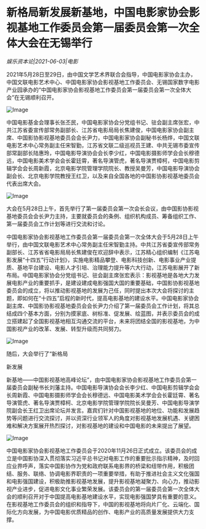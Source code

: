 # 新格局新发展新基地，中国电影家协会影视基地工作委员会第一届委员会第一次全体大会在无锡举行

*娱乐资本论|2021-06-03|电影*

2021年5月28日至29日，由中国文学艺术界联合会指导，中国电影家协会主办，中国文联电影艺术中心、中国电影家协会影视基地工作委员会、无锡国家数字电影产业园承办的“中国电影家协会影视基地工作委员会第一届委员会第一次全体大会”在无锡顺利召开。

![Image](https://p6.toutiaoimg.com/img/pgc-image/1dfb7be726fc4d9fbba46ee1c43a0a38~tplv-tt-shrink:640:0.image)

中国电影基金会理事长张丕民，中国电影家协会分党组书记、驻会副主席张宏，中共江苏省委宣传部常务副部长、江苏省电影局局长焦建俊，中国电影家协会副主席、中国影协影视基地委员会会长尹力，中国电影家协会副秘书长杨烨，中国文联电影艺术中心常务副主任宋智勤，江苏省文联二级巡视员王建、中共无锡市委宣传部常副部长陆惠玲，中国电影导演协会会长李少红，中国电影摄影师学会会长穆德远，中国电影美术学会会长霍廷霄，著名导演管虎，著名导演贾樟柯，中国电影剪辑学会会长周新霞，北京电影学院管理学院院长、教授吴曼芳，中国电影导演协会副会长、北京电影学院教授王红卫，以及来自全国各地的中国影协影视基地委员会代表出席大会。

![Image](http://static.ylzbl.com/uploads/ueditor/php/upload/image/20210603/1622717047287758.jpeg)

大会在5月28日上午，首先举行了第一届委员会第一次会长会议，由中国影协影视基地委员会会长尹力主持，主要就委员会的条例、组织机构成员、筹备组织工作、第一届委员会工作计划等进行交流和讨论。

中国电影家协会影视基地工作委员会第一届委员会第一次全体大会于5月28日上午举行，由中国文联电影艺术中心常务副主任宋智勤主持。中共江苏省委宣传部常务副部长、江苏省省电影局局长焦建俊在欢迎辞中表示，江苏精心组织编制《江苏电影发展“十四五”行动计划》，实施电影精品攀登、电影科技创新、电影事业产业提质、基地平台建设、电影人才引培、治理能力提升等六大行动，江苏电影展开了新布局。中国电影家协会分党组书记、驻会副主席张宏表示：影视基地是各地大力发展电影产业的重要抓手，是建设建成电影强国大国的重要基础，中国影协影视基地委员会的成立，将以推动影视基地的发展为己任，同时提出本次大会将探讨的主题，即如何在“十四五”启程的新时代，提高电影基地的建设水平。中国电影家协会副主席、中国影协影视基地委员会会长尹力介绍了第一届委员会工作计划，将其总结成四个基本方面，分别为摸家底、树标准、促发展、绘蓝图，并表示委员会的成立搭建起了全国影视基地相互沟通交流的平台，未来将团结全国的影视基地，为中国影视产业的改革、发展、转型升级而共同努力。

![Image](https://p6.toutiaoimg.com/img/pgc-image/1b759879eebf45d0b406e6ae11052c49~tplv-tt-shrink:640:0.image)

随后，大会举行了“新格局

 新发展 

新基地——中国影视基地高峰论坛”，由中国电影家协会影视基地工作委员会第一届委员会副秘书长刘藩主持。中国电影导演协会会长李少红、中国电影剪辑学会会长周新霞、中国电影摄影师学会会长穆德远、中国电影美术学会会长霍廷霄、著名导演管虎、著名导演贾樟柯、北京电影学院管理学院院长吴曼芳、中国电影导演学院副会长王红卫出席论坛并发言。嘉宾们针对中国影视基地的地位、功能和发展趋势等问题进行交流探讨，并以资深行业领军人的角度对影视基地发展机遇、关键困难和解决方案展开热烈探讨，对影视基地的建设和中国电影的未来提出了展望。

![Image](https://p3.toutiaoimg.com/img/pgc-image/3ca503b5955f4828bfd9bd32f2a5bcee~tplv-tt-shrink:640:0.image)

中国电影家协会影视基地工作委员会于2020年11月26日正式成立。该委员会的成立是中国影协深入贯彻落实习近平总书记对电影工作的重要批示指示精神，及时回应业界呼声，落实中国影协作为党和政府联系电影界的桥梁和纽带作用，积极团结、服务、联络、协调电影界职责的一项重要举措，有助于推进社会主义文化强国和电影强国建设，积极助推影视基地发展，提升影视基地凝聚力、向心力，推动影视产业进步，促进电影文化事业繁荣发展。该委员会的第一届委员会第一次全体大会的顺利召开对于中国提高电影基地建设水平，实现电影强国梦具有重要的意义。在影视基地工作委员会的组织和指导下，中国的影视基地将向片厂化、云端化、国际化方向发展，为中国电影优质精品的创作、电影产业的高质量发展提供大力支撑。

